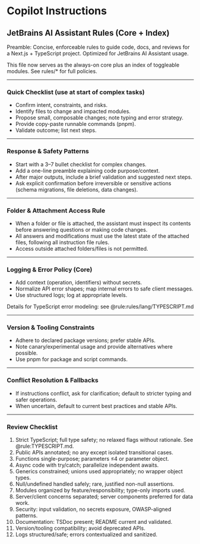 # Copilot Instructions

## JetBrains AI Assistant Rules (Core + Index)

Preamble: Concise, enforceable rules to guide code, docs, and reviews for a Next.js + TypeScript project. Optimized for
JetBrains AI Assistant usage.

This file now serves as the always-on core plus an index of toggleable modules. See rules/* for full policies.

---

### Quick Checklist (use at start of complex tasks)

- Confirm intent, constraints, and risks.
- Identify files to change and impacted modules.
- Propose small, composable changes; note typing and error strategy.
- Provide copy-paste runnable commands (pnpm).
- Validate outcome; list next steps.

---

### Response & Safety Patterns

- Start with a 3–7 bullet checklist for complex changes.
- Add a one-line preamble explaining code purpose/context.
- After major outputs, include a brief validation and suggested next steps.
- Ask explicit confirmation before irreversible or sensitive actions (schema migrations, file deletions, data changes).

---

### Folder & Attachment Access Rule

- When a folder or file is attached, the assistant must inspect its contents before answering questions or making code
  changes.
- All answers and modifications must use the latest state of the attached files, following all instruction file rules.
- Access outside attached folders/files is not permitted.

---

### Logging & Error Policy (Core)

- Add context (operation, identifiers) without secrets.
- Normalize API error shapes; map internal errors to safe client messages.
- Use structured logs; log at appropriate levels.

Details for TypeScript error modeling: see @rule:rules/lang/TYPESCRIPT.md

---

### Version & Tooling Constraints

- Adhere to declared package versions; prefer stable APIs.
- Note canary/experimental usage and provide alternatives where possible.
- Use pnpm for package and script commands.

---

### Conflict Resolution & Fallbacks

- If instructions conflict, ask for clarification; default to stricter typing and safer operations.
- When uncertain, default to current best practices and stable APIs.

---

### Review Checklist

1. Strict TypeScript; full type safety; no relaxed flags without rationale. See @rule:TYPESCRIPT.md.
2. Public APIs annotated; no any except isolated transitional cases.
3. Functions single-purpose; parameters ≤4 or parameter object.
4. Async code with try/catch; parallelize independent awaits.
5. Generics constrained; unions used appropriately; no wrapper object types.
6. Null/undefined handled safely; rare, justified non-null assertions.
7. Modules organized by feature/responsibility; type-only imports used.
8. Server/client concerns separated; server components preferred for data work.
9. Security: input validation, no secrets exposure, OWASP-aligned patterns.
10. Documentation: TSDoc present; README current and validated.
11. Version/tooling compatibility; avoid deprecated APIs.
12. Logs structured/safe; errors contextualized and sanitized.

